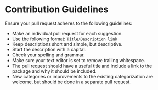 # Contribution Guidelines

Ensure your pull request adheres to the following guidelines:

- Make an individual pull request for each suggestion.
- Use the following format: `Title/Description link`
- Keep descriptions short and simple, but descriptive.
- Start the description with a capital.
- Check your spelling and grammar.
- Make sure your text editor is set to remove trailing whitespace.
- The pull request should have a useful title and include a link to the package and why it should be included.
- New categories or improvements to the existing categorization are welcome, but should be done in a separate pull request.
